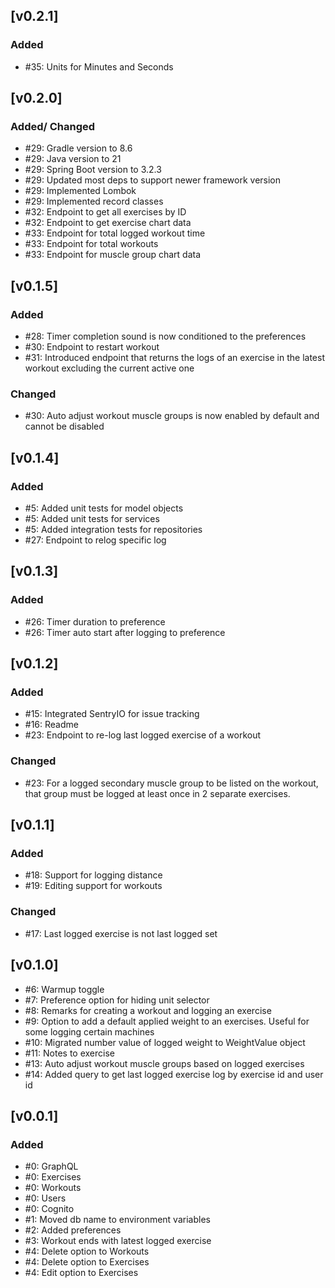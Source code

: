 ## [v0.2.1]

### Added

- #35: Units for Minutes and Seconds

## [v0.2.0]

### Added/ Changed

- #29: Gradle version to 8.6
- #29: Java version to 21
- #29: Spring Boot version to 3.2.3
- #29: Updated most deps to support newer framework version
- #29: Implemented Lombok
- #29: Implemented record classes
- #32: Endpoint to get all exercises by ID
- #32: Endpoint to get exercise chart data
- #33: Endpoint for total logged workout time
- #33: Endpoint for total workouts
- #33: Endpoint for muscle group chart data

## [v0.1.5]

### Added

- #28: Timer completion sound is now conditioned to the preferences
- #30: Endpoint to restart workout
- #31: Introduced endpoint that returns the logs of an exercise in the latest workout excluding the current active one

### Changed

- #30: Auto adjust workout muscle groups is now enabled by default and cannot be disabled

## [v0.1.4]

### Added

- #5: Added unit tests for model objects
- #5: Added unit tests for services
- #5: Added integration tests for repositories
- #27: Endpoint to relog specific log

## [v0.1.3]

### Added

- #26: Timer duration to preference
- #26: Timer auto start after logging to preference

## [v0.1.2]

### Added

- #15: Integrated SentryIO for issue tracking
- #16: Readme
- #23: Endpoint to re-log last logged exercise of a workout

### Changed

- #23: For a logged secondary muscle group to be listed on the workout, that group must be logged at least once in 2
  separate exercises.

## [v0.1.1]

### Added

- #18: Support for logging distance
- #19: Editing support for workouts

### Changed

- #17: Last logged exercise is not last logged set

## [v0.1.0]

- #6: Warmup toggle
- #7: Preference option for hiding unit selector
- #8: Remarks for creating a workout and logging an exercise
- #9: Option to add a default applied weight to an exercises. Useful for some logging certain machines
- #10: Migrated number value of logged weight to WeightValue object
- #11: Notes to exercise
- #13: Auto adjust workout muscle groups based on logged exercises
- #14: Added query to get last logged exercise log by exercise id and user id

## [v0.0.1]

### Added

- #0: GraphQL
- #0: Exercises
- #0: Workouts
- #0: Users
- #0: Cognito
- #1: Moved db name to environment variables
- #2: Added preferences
- #3: Workout ends with latest logged exercise
- #4: Delete option to Workouts
- #4: Delete option to Exercises
- #4: Edit option to Exercises
